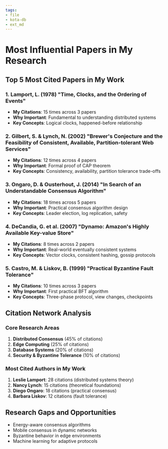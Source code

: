 ```yaml
---
tags:
- file
- kota-db
- ext_md
---
```

# Most Influential Papers in My Research

## Top 5 Most Cited Papers in My Work

### 1. Lamport, L. (1978) "Time, Clocks, and the Ordering of Events"
- **My Citations**: 15 times across 3 papers
- **Why Important**: Fundamental to understanding distributed systems
- **Key Concepts**: Logical clocks, happened-before relationship

### 2. Gilbert, S. & Lynch, N. (2002) "Brewer's Conjecture and the Feasibility of Consistent, Available, Partition-tolerant Web Services"
- **My Citations**: 12 times across 4 papers  
- **Why Important**: Formal proof of CAP theorem
- **Key Concepts**: Consistency, availability, partition tolerance trade-offs

### 3. Ongaro, D. & Ousterhout, J. (2014) "In Search of an Understandable Consensus Algorithm"
- **My Citations**: 18 times across 5 papers
- **Why Important**: Practical consensus algorithm design
- **Key Concepts**: Leader election, log replication, safety

### 4. DeCandia, G. et al. (2007) "Dynamo: Amazon's Highly Available Key-value Store"
- **My Citations**: 8 times across 2 papers
- **Why Important**: Real-world eventually consistent systems
- **Key Concepts**: Vector clocks, consistent hashing, gossip protocols

### 5. Castro, M. & Liskov, B. (1999) "Practical Byzantine Fault Tolerance"
- **My Citations**: 10 times across 3 papers
- **Why Important**: First practical BFT algorithm
- **Key Concepts**: Three-phase protocol, view changes, checkpoints

## Citation Network Analysis

### Core Research Areas
1. **Distributed Consensus** (45% of citations)
2. **Edge Computing** (25% of citations)  
3. **Database Systems** (20% of citations)
4. **Security & Byzantine Tolerance** (10% of citations)

### Most Cited Authors in My Work
1. **Leslie Lamport**: 28 citations (distributed systems theory)
2. **Nancy Lynch**: 15 citations (theoretical foundations)
3. **Diego Ongaro**: 18 citations (practical consensus)
4. **Barbara Liskov**: 12 citations (fault tolerance)

## Research Gaps and Opportunities
- Energy-aware consensus algorithms
- Mobile consensus in dynamic networks
- Byzantine behavior in edge environments
- Machine learning for adaptive protocols
